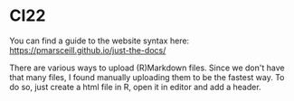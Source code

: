 # CI22

You can find a guide to the website syntax here: https://pmarsceill.github.io/just-the-docs/

There are various ways to upload (R)Markdown files. Since we don't have that many files, I found manually uploading them to be the fastest way. To do so, just create a html file in R, open it in editor and add a header.

